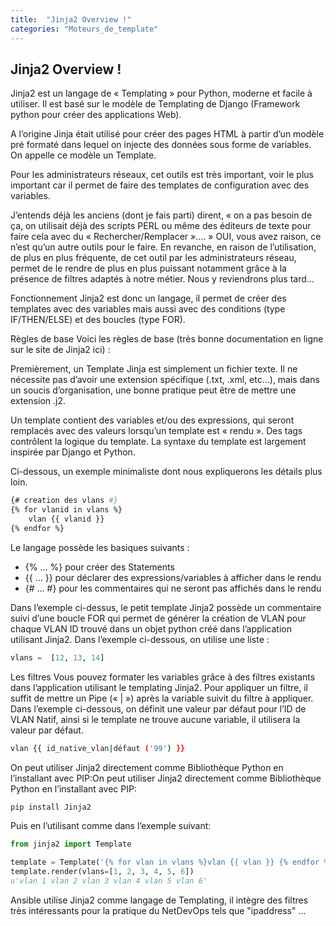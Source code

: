 ```yaml
---
title:  "Jinja2 Overview !"
categories: "Moteurs_de_template"
---
```


## Jinja2 Overview !

Jinja2 est un langage de « Templating » pour Python, moderne et facile à utiliser.
Il est basé sur le modèle de Templating de Django (Framework python pour créer des applications Web).

A l’origine Jinja était utilisé pour créer des pages HTML à partir d’un modèle pré formaté dans lequel on injecte des données sous forme de variables. On appelle ce modèle un Template.

Pour les administrateurs réseaux, cet outils est très important, voir le plus important car il permet de faire des templates de configuration avec des variables.

J’entends déjà les anciens (dont je fais parti) dirent, « on a pas besoin de ça, on utilisait déjà des scripts PERL ou même des éditeurs de texte pour faire cela avec du « Rechercher/Remplacer »…. »
OUI, vous avez raison, ce n’est qu’un autre outils pour le faire.
En revanche, en raison de l’utilisation, de plus en plus fréquente, de cet outil par les administrateurs réseau, permet de le rendre de plus en plus puissant notamment grâce à la présence de filtres adaptés à notre métier. Nous y reviendrons plus tard…

Fonctionnement
Jinja2 est donc un langage, il permet de créer des templates avec des variables mais aussi avec des conditions (type IF/THEN/ELSE) et des boucles (type FOR).

Règles de base
Voici les règles de base (très bonne documentation en ligne sur le site de Jinja2 ici) :

Premièrement, un Template Jinja est simplement un fichier texte. Il ne nécessite pas d’avoir une extension spécifique (.txt, .xml, etc…), mais dans un soucis d’organisation, une bonne pratique peut être de mettre une extension .j2.

Un template contient des variables et/ou des expressions, qui seront remplacés avec des valeurs lorsqu’un template est « rendu ». Des tags contrôlent la logique du template. La syntaxe du template est largement inspirée par Django et Python.

Ci-dessous, un exemple minimaliste dont nous expliquerons les détails plus loin.

```bash
{# creation des vlans #}
{% for vlanid in vlans %}
    vlan {{ vlanid }}
{% endfor %}
```

Le langage possède les basiques suivants :

- &#123;% … %&#125; pour créer des Statements
- &#123;&#123; … &#125;&#125; pour déclarer des expressions/variables à afficher dans le rendu
- &#123;# … #&#125; pour les commentaires qui ne seront pas affichés dans le rendu

Dans l’exemple ci-dessus, le petit template Jinja2 possède un commentaire suivi d’une boucle FOR qui permet de générer la création de VLAN pour chaque VLAN ID trouvé dans un objet python créé dans l’application utilisant Jinja2.
Dans l’exemple ci-dessous, on utilise une liste :

```python
vlans =  [12, 13, 14]
```

Les filtres
Vous pouvez formater les variables grâce à des filtres existants dans l’application utilisant le templating Jinja2. Pour appliquer un filtre, il suffit de mettre un Pipe (« | ») après la variable suivit du filtre à appliquer.
Dans l’exemple ci-dessous, on définit une valeur par défaut pour l’ID de VLAN Natif, ainsi si le template ne trouve aucune variable, il utilisera la valeur par défaut.

```bash
vlan {{ id_native_vlan|défaut ('99') }}
```

On peut utiliser Jinja2 directement comme Bibliothèque Python en l’installant avec PIP:On peut utiliser Jinja2 directement comme Bibliothèque Python en l’installant avec PIP:

```bash
pip install Jinja2
```

Puis en l’utilisant comme dans l’exemple suivant:

```python
from jinja2 import Template

template = Template('{% for vlan in vlans %}vlan {{ vlan }} {% endfor %}')
template.render(vlans=[1, 2, 3, 4, 5, 6])
u'vlan 1 vlan 2 vlan 3 vlan 4 vlan 5 vlan 6'
```

Ansible utilise Jinja2 comme langage de Templating, il intègre des filtres très intéressants pour la pratique du NetDevOps tels que "ipaddress" …